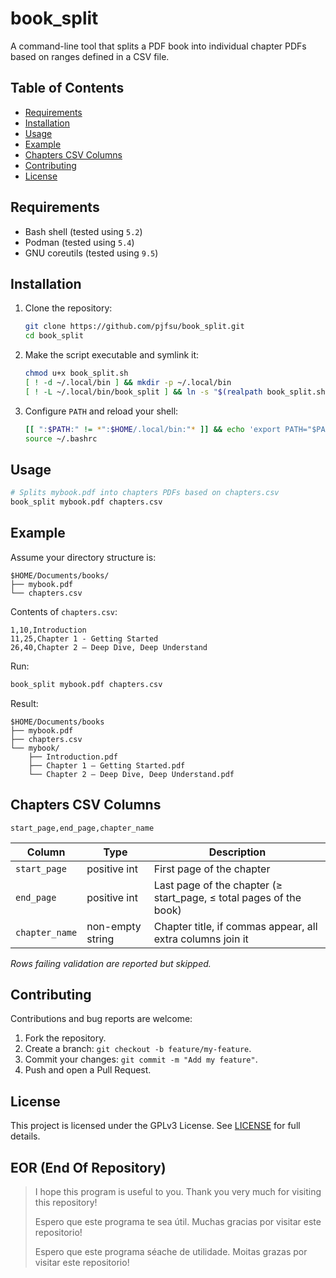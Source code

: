 # book_split

A command-line tool that splits a PDF book into individual chapter PDFs based on ranges defined in a CSV file.

## Table of Contents

- [Requirements](#requirements)  
- [Installation](#installation)  
- [Usage](#usage)  
- [Example](#example)  
- [Chapters CSV Columns](#chapters-csv-columns)  
- [Contributing](#contributing)  
- [License](#license)  

## Requirements

- Bash shell (tested using `5.2`)
- Podman (tested using `5.4`)
- GNU coreutils (tested using `9.5`)

## Installation

1. Clone the repository:  
   ```bash
   git clone https://github.com/pjfsu/book_split.git
   cd book_split
   ```

2. Make the script executable and symlink it:  
   ```bash
   chmod u+x book_split.sh
   [ ! -d ~/.local/bin ] && mkdir -p ~/.local/bin
   [ ! -L ~/.local/bin/book_split ] && ln -s "$(realpath book_split.sh)" ~/.local/bin/book_split
   ```

3. Configure `PATH` and reload your shell: 
   ```bash
   [[ ":$PATH:" != *":$HOME/.local/bin:"* ]] && echo 'export PATH="$PATH:$HOME/.local/bin"' >> ~/.bashrc
   source ~/.bashrc
   ```

## Usage

```bash
# Splits mybook.pdf into chapters PDFs based on chapters.csv
book_split mybook.pdf chapters.csv
```

## Example

Assume your directory structure is:

```
$HOME/Documents/books/
├── mybook.pdf
└── chapters.csv
```

Contents of `chapters.csv`:

```
1,10,Introduction
11,25,Chapter 1 - Getting Started
26,40,Chapter 2 – Deep Dive, Deep Understand
```

Run:

```bash
book_split mybook.pdf chapters.csv
```

Result:

```
$HOME/Documents/books
├── mybook.pdf
├── chapters.csv
└── mybook/
    ├── Introduction.pdf
    ├── Chapter 1 – Getting Started.pdf
    └── Chapter 2 – Deep Dive, Deep Understand.pdf
```

## Chapters CSV Columns

```
start_page,end_page,chapter_name
```

|Column|Type|Description|
|---|---|---|
|`start_page`|positive int|First page of the chapter|
|`end_page`|positive int|Last page of the chapter (≥ start\_page, ≤ total pages of the book)|
|`chapter_name`|non-empty string|Chapter title, if commas appear, all extra columns join it|

_Rows failing validation are reported but skipped._

## Contributing

Contributions and bug reports are welcome:

1. Fork the repository.  
2. Create a branch: `git checkout -b feature/my-feature`.  
3. Commit your changes: `git commit -m "Add my feature"`.  
4. Push and open a Pull Request.  

## License

This project is licensed under the GPLv3 License. See [LICENSE](LICENSE) for full details.

## EOR (End Of Repository)

> I hope this program is useful to you. Thank you very much for visiting this repository!
>
> Espero que este programa te sea útil. Muchas gracias por visitar este repositorio!
>
> Espero que este programa séache de utilidade. Moitas grazas por visitar este repositorio!
